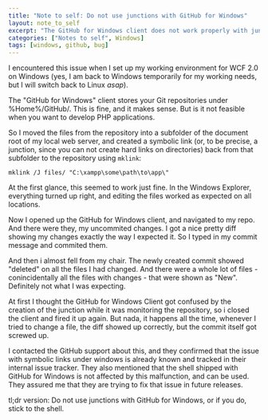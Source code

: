 ```yaml
---
title: "Note to self: Do not use junctions with GitHub for Windows"
layout: note_to_self
excerpt: "The GitHub for Windows client does not work properly with junctions (`mklink /j ..`)."
categories: ["Notes to self", Windows]
tags: [windows, github, bug]
---
```

I encountered this issue when I set up my working environment for WCF 2.0 on Windows (yes, I am back
to Windows temporarily for my working needs, but I will switch back to Linux *asap*).


The "GitHub for Windows" client stores your Git repositories under %Home%/GitHub/. This is fine,
and it makes sense. But is it not feasible when you want to develop PHP applications.

So I moved the files from the repository into a subfolder of the document root of my local web 
server, and created a symbolic link (or, to be precise, a junction, since you can not create hard 
links on directories) back from that subfolder to the repository using `mklink`:

	mklink /J files/ "C:\xampp\some\path\to\app\"
	
At the first glance, this seemed to work just fine. In the Windows Explorer, everything turned up 
right, and editing the files worked as expected on all locations.

Now I opened up the GitHub for Windows client, and navigated to my repo. And there were they, my
uncommited changes. I got a nice pretty diff showing my changes exactly the way I expected it. So
I typed in my commit message and commited them.


And then i almost fell from my chair. The newly created commit showed "deleted" on all the files I 
had changed. And there were a whole lot of files - conincidentally all the files with changes - that
were shown as "New". Definitely not what I was expecting.

At first I thought the GitHub for Windows Client got confused by the creation of the junction while
it was monitoring the repository, so i closed the client and fired it up again. But nada, it happens
all the time, whenever I tried to change a file, the diff showed up correctly, but the commit itself
got screwed up.


I contacted the GitHub support about this, and they confirmed that the issue with symbolic links 
under windows is already known and tracked in their internal issue tracker. They also mentioned that 
the shell shipped with GitHub for Windows is not affected by this malfunction, and can be used. 
They assured me that they are trying to fix that issue in future releases.




tl;dr version: Do not use junctions with GitHub for Windows, or if you do, stick to the shell.